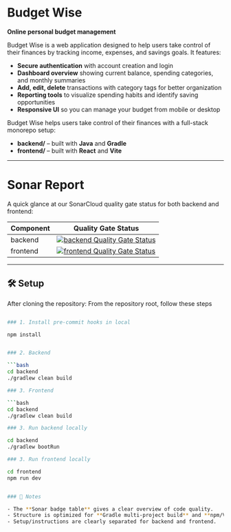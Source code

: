 # Budget Wise
**Online personal budget management**

Budget Wise is a web application designed to help users take control of their finances by tracking income, expenses, and savings goals. It features:

- **Secure authentication** with account creation and login
- **Dashboard overview** showing current balance, spending categories, and monthly summaries
- **Add, edit, delete** transactions with category tags for better organization
- **Reporting tools** to visualize spending habits and identify saving opportunities
- **Responsive UI** so you can manage your budget from mobile or desktop

Budget Wise helps users take control of their finances with a full-stack monorepo setup:

- **backend/** – built with **Java** and **Gradle**
- **frontend/** – built with **React** and **Vite**

---

# Sonar Report

A quick glance at our SonarCloud quality gate status for both backend and frontend:

| Component | Quality Gate Status |
|----------|----------------------|
| backend  | [![backend Quality Gate Status](https://sonarcloud.io/api/project_badges/measure?project=org-backend&metric=alert_status)](https://sonarcloud.io/summary/new_code?id=org-backend) |
| frontend | [![frontend Quality Gate Status](https://sonarcloud.io/api/project_badges/measure?project=org-frontend&metric=alert_status)](https://sonarcloud.io/summary/new_code?id=org-frontend) |

---

## 🛠 Setup

After cloning the repository: From the repository root, follow these steps

```bash

### 1. Install pre-commit hooks in local 

npm install


### 2. Backend

```bash
cd backend
./gradlew clean build

### 3. Frontend

```bash
cd backend
./gradlew clean build

### 3. Run backend locally

cd backend
./gradlew bootRun

### 3. Run frontend locally

cd frontend
npm run dev


### 📝 Notes

- The **Sonar badge table** gives a clear overview of code quality.
- Structure is optimized for **Gradle multi-project build** and **npm/Vite frontend**.
- Setup/instructions are clearly separated for backend and frontend.